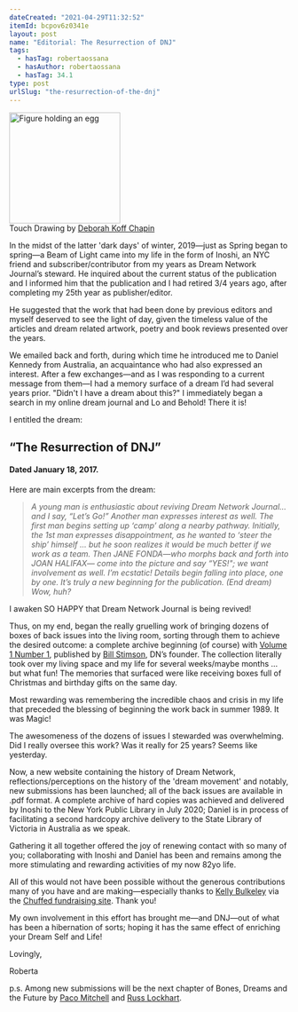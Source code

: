 ```yaml
---
dateCreated: "2021-04-29T11:32:52"
itemId: bcpov6z0341e
layout: post
name: "Editorial: The Resurrection of DNJ"
tags:
  - hasTag: robertaossana
  - hasAuthor: robertaossana
  - hasTag: 34.1
type: post
urlSlug: "the-resurrection-of-the-dnj"
---
```


<img src="../images/33.4_cover.jpg" width="200" height="auto" alt="Figure holding an egg"/>
<!--nopreview--><div class="caption">Touch Drawing by <a href="../@deborahkoffchapin">Deborah Koff Chapin</a></div><!--/nopreview-->

In the midst of the latter 'dark days' of winter, 2019—just as Spring began to spring—a Beam of Light came into my life in the form of Inoshi, an NYC friend and subscriber/contributor from my years as Dream Network Journal’s steward.
He inquired about the current status of the publication and I informed him that the publication and I had retired 3/4 years ago, after completing my 25th year as publisher/editor.

He suggested that the work that had been done by previous editors and myself deserved to see the light of day, given the timeless value of the articles and dream related artwork, poetry and book reviews presented over the years.

We emailed back and forth, during which time he introduced me to Daniel Kennedy from Australia, an acquaintance who had also expressed an interest. After a few exchanges—and as I was responding to a current message from them—I had a memory surface of a dream I’d had several years prior. "Didn't I have a dream about this?" I immediately began a search in my online dream journal and Lo and Behold! There it is! 

I entitled the dream: 

## “The Resurrection of DNJ”
#### Dated January 18, 2017.

Here are main excerpts from the dream:

> *A young man is enthusiastic about reviving Dream Network Journal… and I say, “Let’s Go!” Another man expresses interest as well. The first man begins setting up ‘camp’ along a nearby pathway. Initially, the 1st man expresses disappointment, as he wanted to ‘steer the ship’ himself ... but he soon realizes it would be much better if we work as a team.*
> *Then JANE FONDA—who morphs back and forth into JOAN HALIFAX— come into the picture and say “YES!"; we want involvement as well.*
> *I’m ecstatic! Details begin falling into place, one by one. It’s truly a new beginning for the publication. (End dream) Wow, huh?*

I awaken SO HAPPY that Dream Network Journal is being revived!

Thus, on my end, began the really gruelling work of bringing dozens of boxes of back issues into the living room, sorting through them to achieve the desired outcome: a complete archive beginning (of course) with [Volume 1 Number 1](../@bcphbhe6wex/1.1), published by [Bill Stimson](../@billstimson), DN’s founder. The collection literally took over my living space and my life for several weeks/maybe months … but what fun! The memories that surfaced were like receiving boxes full of Christmas and birthday gifts on the same day. 

Most rewarding was remembering the incredible chaos and crisis in my life that preceded the blessing of beginning the work back in summer 1989. It was Magic! 

The awesomeness of the dozens of issues I stewarded was overwhelming. Did I really oversee this work? Was it really for 25 years? Seems like yesterday.

Now, a new website containing the history of Dream Network, reflections/perceptions on the history of the 'dream movement' and notably, new submissions has been launched; all of the back issues are available in .pdf format. A complete archive of hard copies was achieved and delivered by Inoshi to the New York Public Library in July 2020; Daniel is in process of facilitating a second hardcopy archive delivery to the State Library of Victoria in Australia as we speak.

Gathering it all together offered the joy of renewing contact with so many of you; collaborating with Inoshi and Daniel has been and remains among the more stimulating and rewarding activities of my now 82yo life.

All of this would not have been possible without the generous contributions many of you have and are making—especially thanks to [Kelly Bulkeley](../@kellybulkeley) via the [Chuffed fundraising site](https://chuffed.org/project/dream-network-journal). Thank you! 

My own involvement in this effort has brought me—and DNJ—out of what has been a hibernation of sorts; hoping it has the same effect of enriching your Dream Self and Life!

Lovingly,

Roberta

p.s. Among new submissions will be the next chapter of Bones, Dreams and the Future by [Paco Mitchell](../@paco) and [Russ Lockhart](../@ral). 















